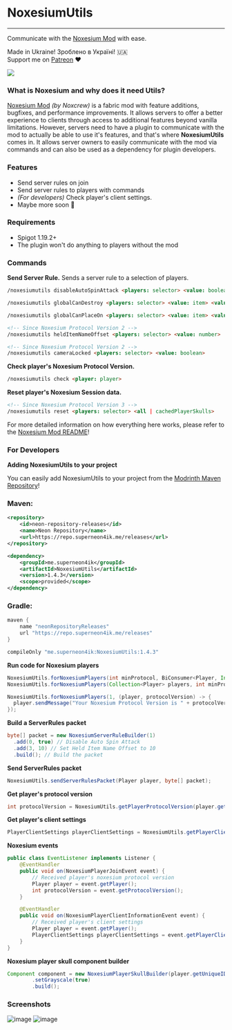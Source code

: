 # NoxesiumUtils
----------------
Communicate with the [Noxesium Mod](https://github.com/Noxcrew/noxesium) with ease.

Made in Ukraine! Зроблено в Україні! 🇺🇦\
Support me on [Patreon](https://patreon.com/SuperNeon4ik) ❤️

![](https://counter.seku.su/cmoe?name=superneon4ik&theme=r34)

### What is Noxesium and why does it need Utils?
[Noxesium Mod](https://github.com/Noxcrew/noxesium) _(by Noxcrew)_ is a fabric mod with feature additions, bugfixes, and performance improvements. It allows servers to offer a better experience to clients through access to additional features beyond vanilla limitations. However, servers need to have a plugin to communicate with the mod to actually be able to use it's features, and that's where **NoxesiumUtils** comes in. It allows server owners to easily communicate with the mod via commands and can also be used as a dependency for plugin developers.

### Features
- Send server rules on join
- Send server rules to players with commands
- *(For developers)* Check player's client settings.
- Maybe more soon 🤔

### Requirements
- Spigot 1.19.2+
- The plugin won't do anything to players without the mod

### Commands
**Send Server Rule.** Sends a server rule to a selection of players.
```html
/noxesiumutils disableAutoSpinAttack <players: selector> <value: boolean>
```
```html
/noxesiumutils globalCanDestroy <players: selector> <value: item> <value: item> <value: item> ...
```
```html
/noxesiumutils globalCanPlaceOn <players: selector> <value: item> <value: item> <value: item> ...
```
```html
<!-- Since Noxesium Protocol Version 2 -->
/noxesiumutils heldItemNameOffset <players: selector> <value: number>
```
```html
<!-- Since Noxesium Protocol Version 2 -->
/noxesiumutils cameraLocked <players: selector> <value: boolean>
```

**Check player's Noxesium Protocol Version.**
```html
/noxesiumutils check <player: player>
```
**Reset player's Noxesium Session data.**
```html
<!-- Since Noxesium Protocol Version 3 -->
/noxesiumutils reset <players: selector> <all | cachedPlayerSkulls>
```

For more detailed information on how everything here works, please refer to the [Noxesium Mod README](https://github.com/Noxcrew/noxesium/#readme)!

### For Developers
**Adding NoxesiumUtils to your project**

You can easily add NoxesiumUtils to your project from the [Modrinth Maven Repository](https://docs.modrinth.com/docs/tutorials/maven/)!
### Maven:
```xml
<repository>
    <id>neon-repository-releases</id>
    <name>Neon Repository</name>
    <url>https://repo.superneon4ik.me/releases</url>
</repository>
```
```xml
<dependency>
    <groupId>me.superneon4ik</groupId>
    <artifactId>NoxesiumUtils</artifactId>
    <version>1.4.3</version>
    <scope>provided</scope>
</dependency>
```

### Gradle:
```gradle
maven {
    name "neonRepositoryReleases"
    url "https://repo.superneon4ik.me/releases"
}
```
```gradle
compileOnly "me.superneon4ik:NoxesiumUtils:1.4.3"
```

**Run code for Noxesium players**
```java
NoxesiumUtils.forNoxesiumPlayers(int minProtocol, BiConsumer<Player, Integer> playerConsumer);
NoxesiumUtils.forNoxesiumPlayers(Collection<Player> players, int minProtocol, BiConsumer<Player, Integer> playerConsumer);
```
```java
NoxesiumUtils.forNoxesiumPlayers(1, (player, protocolVersion) -> {
  player.sendMessage("Your Noxesium Protocol Version is " + protocolVersion);
});
```

**Build a ServerRules packet**
```java
byte[] packet = new NoxesiumServerRuleBuilder(1)
  .add(0, true) // Disable Auto Spin Attack
  .add(3, 10) // Set Held Item Name Offset to 10
  .build(); // Build the packet
```

**Send ServerRules packet**
```java
NoxesiumUtils.sendServerRulesPacket(Player player, byte[] packet);
```

**Get player's protocol version**
```java
int protocolVersion = NoxesiumUtils.getPlayerProtocolVersion(player.getUniqueId());
```

**Get player's client settings**
```java
PlayerClientSettings playerClientSettings = NoxesiumUtils.getPlayerClientSettings(player.getUniqueId());
```

**Noxesium events**
```java
public class EventListener implements Listener {
    @EventHandler
    public void on(NoxesiumPlayerJoinEvent event) {
        // Received player's noxesium protocol version
        Player player = event.getPlayer();
        int protocolVersion = event.getProtocolVersion();
    }

    @EventHandler
    public void on(NoxesiumPlayerClientInformationEvent event) {
        // Received player's client settings
        Player player = event.getPlayer();
        PlayerClientSettings playerClientSettings = event.getPlayerClientSettings();
    }
}
```

**Noxesium player skull component builder**
```java
Component component = new NoxesiumPlayerSkullBuilder(player.getUniqueID())
        .setGrayscale(true)
        .build();

```

### Screenshots
![image](https://user-images.githubusercontent.com/52915540/233479245-01f9fb7e-1d7c-4e98-83ed-ee235e696ff2.png)
![image](https://user-images.githubusercontent.com/52915540/233479405-5f7a96b1-8676-4ea9-9328-0988d348b1ed.png)
